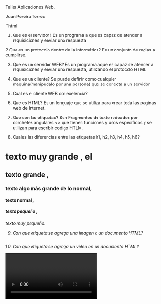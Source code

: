 Taller Aplicaciones Web.

Juan Pereira Torres

``html

1. Que es el servidor?
	Es un programa a que es capaz  de atender a requisiciones y enviar una respuesta

2.Que es un protocolo dentro de la informática?
	Es un conjunto de reglas a cumplirse.	

3. Que es un servidor WEB?
	Es un programa aque es capaz de atender a requisiciones y enviar una respuesta, utilizando el protocolo HTML

4. Que es un cliente?
	Se puede definir como cualquier maquina(manipudalo por una persona) que se conecta a un servidor

5. Cual es el cliente WEB cor exelencia?

	
6. Que es HTML?
Es un lenguaje  que se utiliza para crear toda las paginas web de Internet. 


7. Que son las etiquetas?
Son Fragmentos  de texto rodeados por corchetes angulares <> que tienen funciones y usos especificos y se utilizan para escribir codigo HTLM.

8. Cuales las diferencias entre las etiquetas h1, h2, h3, h4, h5, h6?
<h1> texto muy grande ,
 el <h2> texto grande , 
 <h3> texto algo más grande de lo normal,
  <h4>texto normal ,
  <h5> texto pequeño ,
  <h6> texto muy pequeño.


9. Con que etiqueta se agrega una imagen a un documento HTML?
 <img> 

10. Con que etiqueta se agrega un video en un documento HTML?
 <video>

11. Con que etiqueta se agrega un sonido a un documento HTML?
<audio>

12. Con que atributo se indica a la imagen que se utiliza dentro de una etiqueta de imagen?

Una de las primeras ventajas que nos ofrecen estas etiquetas es la de utilizar formatos diferentes, dependiendo del soporte del navegador. Así pues, podríamos hacer algo como esto:
<picture>
  <source srcset="imagen.webp"> <!-- Formato WebP -->
  <source srcset="imagen.jxr"> <!-- Formato JPEG XR -->
  <img src="imagen.jpg" alt="Descripción de la imagen"> <!-- Fallback -->
</picture>
13. Como se indica al navegador que el documento esta escrito en ingles?
Idioma en el que está escrita la página. Se usan las iniciales como: es_ES: español España, en_US: ingles americano

14. Que es una lista ordenada?
elementos relacionados se muestran siguiendo un orden determinado.
En todos estos casos, la lista más adecuada es la lista ordenada, que se define mediante la etiqueta <ol>. Los elementos de la lista se definen mediante la etiqueta <li>, la misma que se utiliza en las listas no ordenadas.
<ol>
  <li>Enchufar correctamente</li>
  <li>Comprobar conexiones</li>
  <li>Encender el aparato</li>
</ol>


15. Que es un alista no ordenad?
Las listas desordenadas funcionan de manera similar a las ordenadas. La diferencia básica es que en el caso de las listas desordenadas no existen relaciones jerárquicas entre los elementos del elenco, por lo cual no se prevén ordenaciones progresivas como las obtenidas mediante números o letras.

Las listas desordenadas constan de una sola marca de apertura y cierre <UL></UL> y tantas marcas de lista como voces hay que ordenar <LI>. La sintaxis correcta para definir una lista desordenada es:

<UL>
<LI> Primera voz del menú
<LI> Segunda voz del menú
<LI> Tercera voz del menú
</UL>

16. Como se indica un parrafo?
<p>	Define una parte que debe mostrarse como un párrafo.


17. Como se indica la negrita, la cursiva, el subrayado, el tachado, el subindice y el superindice?

NEGRITA
*Existen dos etiquetas que hacen que nuestro texto se convierta en negrita. La utilización de cualquiera de ellas es en principio indiferente (aunque pueda atribuírseles un significado diferente a cada una de ellas no vamos a prestarle atención a esto ahora). La primera es la etiqueta <b> y la otra es la etiqueta <strong>.
CURSIVA
*Para escribir un texto en cursiva se ha utilizado mucho en el pasado la etiqueta <i> (que por supuesto debes cerrarla con la etiqueta </i>). También se ha utilizado la etiqueta <em>. Como en el caso de la negrita, aunque podrían atribuírseles distintos significados no vamos a prestarle atención a esta cuestión ahora. Aquí presentamos un ejemplo:

+SUBRAYADO U (DEPRECATED)
*Para que la palabra o el texto quedara subrayado se usó en el pasado el rodearlo con la etiqueta <u> y cerrarlo con su correspondiente etiqueta </u>. Así se subrayaría una frase:

*SUPERÍNDICES Y SUBÍNDICES

Mediante HTML también podemos escribir expresiones con símbolos matemáticos. Gracias a las etiquetas siguientes podrás escribir subíndices y superíndices fácilmente. La etiqueta <sub> te servirá para escribir un subíndice y <sup> será la etiqueta para un superíndice. Así nos queda un ejemplo como el siguiente:

18. Que es Git?
es un software de control de versiones diseñado por Linus Torvalds, pensando en la eficiencia y la confiabilidad del mantenimiento de versiones de aplicaciones cuando éstas tienen un gran número de archivos de código fuente.


19. Que es GitHub?
es una plataforma de desarrollo colaborativo de software para alojar proyectos utilizando el sistema de control de versiones Git. El código se almacena de forma pública, aunque también se puede hacer de forma privada, creando una cuenta de pago.


21. Que es clonar un repocitorio, cual comando se utiliza?
Si deseas obtener una copia de un repositorio Git existente —por ejemplo, un proyecto en el que te gustaría contribuir— el comando que necesitas es git clone. Si estás familizarizado con otros sistemas de control de versiones como Subversion, verás que el comando es clone y no checkout. Es una distinción importante, ya que Git recibe una copia de casi todos los datos que tiene el servidor. Cada versión de cada archivo de la historia del proyecto es descargado cuando ejecutas git clone.
$ git clone git://github.com/schacon/grit.git


22. Que es un commit?
 Realiza el commit de los archivos que han sido registrados (con git-add)
      -a : Automáticamente registra todos los archivos modificados
$ git commit



23. Que es un push?
Guarda los cambios en un repositorio remoto

24. Que es la rama master?
La rama por defecto de Git es la rama master . Con la primera confirmación de cambios que realicemos, se creará esta rama principal master apuntando a dicha confirmación.

25. 


```